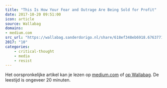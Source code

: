```yaml
---
title: "This Is How Your Fear and Outrage Are Being Sold for Profit"
date: 2017-10-20 09:51:00
icon: article
source: Wallabag
domains:
- medium.com
src_url: "https://wallabag.sanderdorigo.nl/share/618ef348eb6918.67637713"
2017: "10"
categories:
    - critical-thought
    - media
    - resist
---
```

Het oorspronkelijke artikel kan je lezen op [medium.com](https://medium.com/the-mission/the-enemy-in-our-feeds-e86511488de) of [op Wallabag](https://wallabag.sanderdorigo.nl/share/618ef348eb6918.67637713). De leestijd is ongeveer 20 minuten.